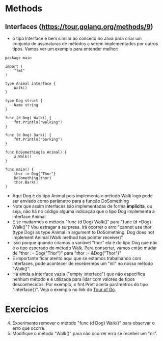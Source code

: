 # Methods
## Interfaces (https://tour.golang.org/methods/9)
- o tipo Interface é bem similar ao conceito no Java para criar um conjunto de assinaturas de métodos a serem implementados por outros tipos. Vamos ver um exemplo para entender melhor:
```
package main

import (
	"fmt"
)

type Animal interface {
	Walk() 
}

type Dog struct {
	Name string
}

func (d Dog) Walk() {
	fmt.Println("walking")
}

func (d Dog) Bark() {
 	fmt.Println("barking")
}

func DoSomething(a Animal) {
	a.Walk()
}

func main() {
	thor := Dog{"Thor"}
	DoSomething(thor)
	thor.Bark()
}
```

- Aqui Dog é do tipo Animal pois implementa o método Walk logo pode ser enviado como parâmetro para a função DoSomething
- Note que assim interfaces são implementadas de forma **implícita**, ou seja, não há no código alguma indicação que o tipo Dog implementa a interface Animal.
- E se mudarmos o método "func (d Dog) Walk()" para "func (d *Dog) Walk()"? Vou estragar a surpresa. Irá ocorrer o erro "cannot use thor (type Dog) as type Animal in argument to DoSomething: Dog does not implement Animal (Walk method has pointer receiver)"
- Isso porque quando criamos a variável "thor" ela é do tipo Dog que não é o tipo esperado do método Walk. Para consertar, vamos então mudar de "thor := Dog{"Thor"}" para "thor := &Dog{"Thor"}"
- É importante ficar atento aqui que se estamos trabalhando com interfaces, pode acontecer de recebermos um "nil" no nosso método "Walk()".
- Há ainda a interface vazia ("empty interface") que não especifica nenhum método e é utilizada para lidar com valores de tipos desconhecidos. Por exemplo, o fmt.Print aceita parâmetros do tipo "interface{}". Veja o exemplo no link do [Tour of Go](https://tour.golang.org/methods/14).


# Exercícios
4) Experimente remover o método "func (d Dog) Walk()" para observar o erro que ocorre.
5) Modifique o método "Walk()" para não ocorrer erro se receber um "nil".
